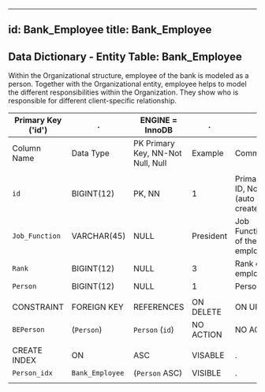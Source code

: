 
---
id: Bank_Employee
title: Bank_Employee
---

## Data Dictionary - Entity Table: Bank_Employee

Within the Organizational structure, employee of the bank is modeled as a person.
Together with the Organizational entity, employee helps to model the different responsibilities within the Organization. 
They show who is responsible for different client-specific relationship.

| Primary Key ('id')|.|ENGINE = InnoDB|.|.|
|---|---|---|---|---|
 | Column Name| Data Type|PK Primary Key, NN-Not Null, Null|Example| Comment|
|| 
|`id`| BIGINT(12)|PK, NN|1|PrimaryKey-ID, Not Null (auto creates)|
|`Job_Function`| VARCHAR(45)| NULL|President| Job Function/Title of the employee|
|`Rank` |BIGINT(12)| NULL|3| Rank of the employee.|
|`Person`| BIGINT(12)| NULL|1|Person ID|
||
|CONSTRAINT|FOREIGN KEY|REFERENCES |ON DELETE|ON UPDATE|
|`BEPerson`|(`Person`)|`Person` (`id`)|NO ACTION| NO ACTION|
||
|CREATE INDEX|ON|ASC|VISABLE|.|
|`Person_idx`|`Bank_Employee`|(`Person` ASC)|VISIBLE|.|
||
